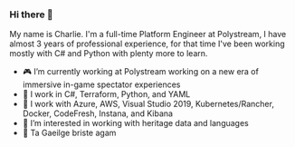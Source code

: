 ### Hi there 👋

My name is Charlie. I'm a full-time Platform Engineer at Polystream, I have almost 3 years of professional experience, for that time I've been working mostly with C# and Python with plenty more to learn.

- 🎮 I’m currently working at Polystream working on a new era of immersive in-game spectator experiences
- 🔧 I work in C#, Terraform, Python, and YAML
- 🧰 I work with Azure, AWS, Visual Studio 2019, Kubernetes/Rancher, Docker, CodeFresh, Instana, and Kibana
- 🏺 I’m interested in working with heritage data and languages
- 💬 Ta Gaeilge briste agam
